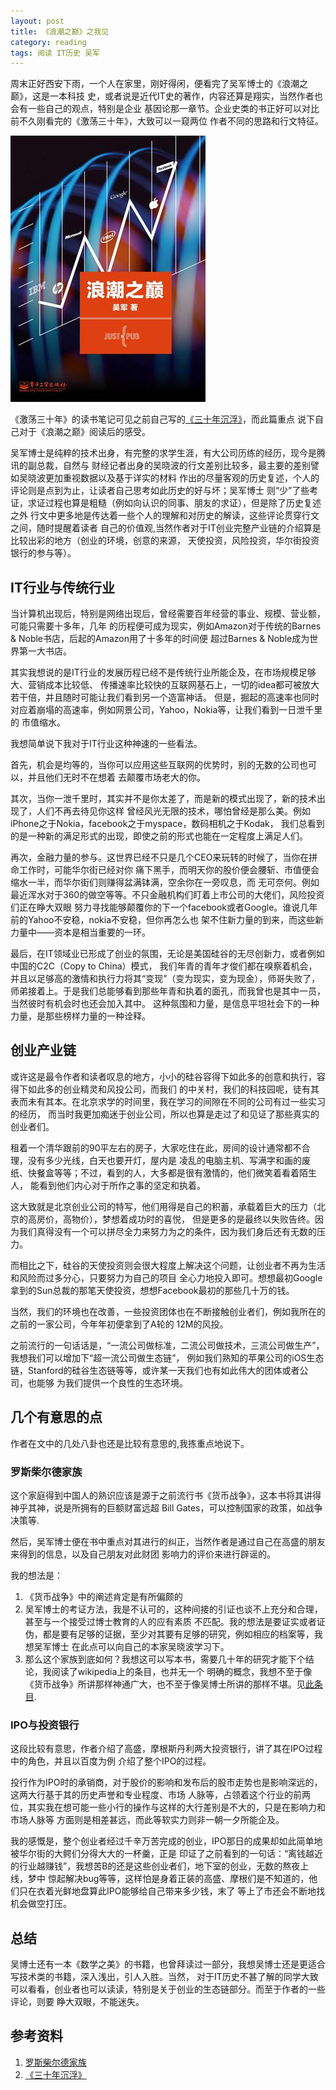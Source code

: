 ```yaml
---
layout: post
title: 《浪潮之巅》之我见
category: reading
tags: 阅读 IT历史 吴军
---
```


周末正好西安下雨，一个人在家里，刚好得闲，便看完了吴军博士的《浪潮之巅》，这是一本科技
史，或者说是近代IT史的著作，内容还算是翔实，当然作者也会有一些自己的观点，特别是企业
基因论那一章节。企业史类的书正好可以对比前不久刚看完的《激荡三十年》，大致可以一窥两位
作者不同的思路和行文特征。

![浪潮之巅](/assets/images/langchaozhidian.jpg)

《激荡三十年》的读书笔记可见之前自己写的[《三十年沉浮》][30_years_up_downs]，而此篇重点
说下自己对于《浪潮之巅》阅读后的感受。

吴军博士是纯粹的技术出身，有完整的求学生涯，有大公司历练的经历，现今是腾讯的副总裁，自然与
财经记者出身的吴晓波的行文差别比较多，最主要的差别譬如吴晓波更加重视数据以及基于详实的材料
作出的尽量客观的历史复述，个人的评论则是点到为止，让读者自己思考如此历史的好与坏；吴军博士
则“少”了些考证，求证过程也算是粗糙（例如向认识的同事、朋友的求证），但是除了历史复述之外
行文中更多地是传达着一些个人的理解和对历史的解读，这些评论贯穿行文之间，随时提醒着读者
自己的价值观,当然作者对于IT创业完整产业链的介绍算是比较出彩的地方（创业的环境，创意的来源，
天使投资，风险投资，华尔街投资银行的参与等）。


## IT行业与传统行业

当计算机出现后，特别是网络出现后，曾经需要百年经营的事业、规模、营业额，可能只需要十多年，几年
的历程便可成为现实，例如Amazon对于传统的Barnes & Noble书店，后起的Amazon用了十多年的时间便
超过Barnes & Noble成为世界第一大书店。

其实我想说的是IT行业的发展历程已经不是传统行业所能企及，在市场规模足够大、营销成本比较低、
传播速率比较快的互联网基石上，一切的idea都可被放大若干倍，并且随时可能让我们看到另一个造富神话。
但是，掘起的高速率也同时对应着崩塌的高速率，例如网景公司，Yahoo，Nokia等，让我们看到一日泄千里的
市值缩水。


我想简单说下我对于IT行业这种神速的一些看法。

首先，机会是均等的，当你可以应用这些互联网的优势时，别的无数的公司也可以，并且他们无时不在想着
去颠覆市场老大的你。

其次，当你一泄千里时，其实并不是你太差了，而是新的模式出现了，新的技术出现了，人们不再去待见你这样
曾经风光无限的技术，哪怕曾经是那么美。例如iPhone之于Nokia，facebook之于myspace，数码相机之于Kodak，
我们总看到的是一种新的满足形式的出现，即使之前的形式也能在一定程度上满足人们。

再次，金融力量的参与。这世界已经不只是几个CEO来玩转的时候了，当你在拼命工作时，可能华尔街已经对你
痛下黑手，而明天你的股价便会腰斩、市值便会缩水一半，而华尔街们则赚得盆满钵满，空余你在一旁叹息，而
无可奈何。例如最近浑水对于360的做空等等。不只金融机构们盯着上市公司的大佬们，风险投资们正在睁大双眼
努力寻找能够颠覆你的下一个facebook或者Google。谁说几年前的Yahoo不安稳，nokia不安稳，但你再怎么也
架不住新力量的到来，而这些新力量中——资本是相当重要的一环。

最后，在IT领域业已形成了创业的氛围，无论是美国硅谷的无尽创新力，或者例如中国的C2C（Copy to China）模式，
我们年青的青年才俊们都在嗅察着机会，并且以足够高的激情和执行力将其“变现”（变为现实，变为现金），师哥失败了，
师弟接着上。于是我们总能够看到那些年青和执着的面孔，而我曾也是其中一员，当然彼时有机会时也还会加入其中。
这种氛围和力量，是信息平坦社会下的一种力量，是那些榜样力量的一种诠释。

## 创业产业链

或许这是最令作者和读者叹息的地方，小小的硅谷容得下如此多的创意和执行，容得下如此多的创业精灵和风投公司，而我们
的中关村，我们的科技园呢，徒有其表而未有其本。在北京求学的时间里，我在学习的间隙在不同的公司有过一些实习的经历，
而当时我更加痴迷于创业公司，所以也算是走过了和见证了那些真实的创业者们。

租着一个清华跟前的90平左右的房子，大家吃住在此，房间的设计通常都不合理，没有多少光线，白天也要开灯，屋内是
凌乱的电脑主机、写满字和画的废纸、快餐盒等等；不过，看到的人，大多都是很有激情的，他们微笑着看着陌生人，
能看到他们内心对于所作之事的坚定和执着。

这大致就是北京创业公司的特写，他们用得是自己的积蓄，承载着巨大的压力（北京的高房价，高物价），梦想着成功时的喜悦，
但是更多的是最终以失败告终。因为我们真得没有一个可以拼尽全力来努力为之的条件，因为我们身后还有无数的压力。

而相比之下，硅谷的天使投资则会很大程度上解决这个问题，让创业者不再为生活和风险而过多分心，只要努力为自己的项目
全心力地投入即可。想想最初Google拿到的Sun总裁的那笔天使投资，想想Facebook最初的那些几十万的钱。

当然，我们的环境也在改善，一些投资团体也在不断接触创业者们，例如我所在的之前的一家公司，今年年初便拿到了A轮的
12M的风投。

之前流行的一句话话是，“一流公司做标准，二流公司做技术，三流公司做生产”，我想我们可以增加下“超一流公司做生态链”，
例如我们熟知的苹果公司的iOS生态链，Stanford的硅谷生态链等等，或许某一天我们也有如此伟大的团体或者公司，也能够
为我们提供一个良性的生态环境。

## 几个有意思的点

作者在文中的几处八卦也还是比较有意思的,我拣重点地说下。

### 罗斯柴尔德家族

这个家庭得到中国人的熟识应该是源于之前流行书《货币战争》，这本书将其讲得神乎其神，说是所拥有的巨额财富远超
Bill Gates，可以控制国家的政策，如战争决策等.

然后，吴军博士便在书中重点对其进行的纠正，当然作者是通过自己在高盛的朋友来得到的信息，以及自己朋友对此财团
影响力的评价来进行辟谣的。

我的想法是：

1. 《货币战争》中的阐述肯定是有所偏颇的
2. 吴军博士的考证方法，我是不认可的，这种间接的引证也谈不上充分和合理，甚至与一个接受过博士教育的人的应有素质
不匹配。我的想法是要证实或者证伪，都是要有足够的证据，至少对其要有足够的研究，例如相应的档案等，我想吴军博士
在此点可以向自己的本家吴晓波学习下。
3. 那么这个家族到底如何？我想这可以写本书，需要几十年的研究才能下个结论，我阅读了wikipedia上的条目，也并无一个
明确的概念，我想不至于像《货币战争》所讲那样神通广大，也不至于像吴博士所讲的那样不堪。见[此条目][rothschild_family].

### IPO与投资银行

这段比较有意思，作者介绍了高盛，摩根斯丹利两大投资银行，讲了其在IPO过程中的角色，并且以百度为例
介绍了整个IPO的过程。

投行作为IPO时的承销商，对于股价的影响和发布后的股市走势也是影响深远的，这两大行基于其的历史声誉和专业程度、市场
人脉等，占领着这个行业的前两位，其实我在想可能一些小行的操作与这样的大行差别是不大的，只是在影响力和市场人脉等
方面则是相差甚远，而此等软实力则非一朝一夕所能企及。


我的感慨是，整个创业者经过千辛万苦完成的创业，IPO那日的成果却如此简单地被华尔街的大鳄们分得大大的一杯羹，正是
印证了之前看到的一句话：“离钱越近的行业越赚钱”，我想苦B的还是这些创业者们，地下室的创业，无数的熬夜上线，梦中
惊起解决bug等等，这样怕是身着正装的高盛、摩根们是不知道的，他们只在衣着光鲜地盘算此IPO能够给自己带来多少钱，末了
等上了市还会不断地找机会做空打压。


## 总结

吴博士还有一本《数学之美》的书籍，也曾拜读过一部分，我想吴博士还是更适合写技术类的书籍，深入浅出，引人入胜。当然，
对于IT历史不甚了解的同学大致可以看看，创业者也可以读读，特别是关于创业的生态链部分。而至于作者的一些评论，则要
睁大双眼，不能迷失。


## 参考资料
1. [罗斯柴尔德家族][rothschild_family]
2. [《三十年沉浮》][30_years_up_downs]


[rothschild_family]:http://en.wikipedia.org/wiki/Rothschild_family
[30_years_up_downs]:http://towerjoo.github.com/blog/2012/07/13/30_years_up_downs/

